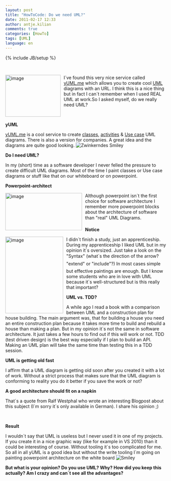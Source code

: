```yaml
---
layout: post
title: "HowToCode: Do we need UML?"
date: 2011-02-17 12:33
author: antje.kilian
comments: true
categories: [HowTo]
tags: [UML]
language: en
---
```

{% include JB/setup %}
<p>&#160;</p>  <p><img style="background-image: none; border-bottom: 0px; border-left: 0px; margin: 0px 10px 0px 0px; padding-left: 0px; padding-right: 0px; border-top: 0px; border-right: 0px; padding-top: 0px" border="0" alt="image" align="left" src="http://code-inside.de/blog/wp-content/uploads/image_thumb122.png" width="173" height="131" />I´ve found this very nice service called <a href="http://yuml.me/">yUML.me</a> which allows you to create cool <a href="http://de.wikipedia.org/wiki/Unified_Modeling_Language">UML</a> diagrams with an URL. I think this is a nice thing but in fact I can´t remember when I used REAL UML at work.So I asked myself, do we really need UML?</p>  <p>&#160;</p>  <!--more-->  <p><b>yUML</b></p>  <p><b></b></p>  <p><a href="http://yuml.me/">yUML.me</a> is a cool service to create <a href="http://yuml.me/diagram/scruffy/class/samples">classes</a>, <a href="http://yuml.me/diagram/scruffy/activity/draw">activities</a> &amp; <a href="http://yuml.me/diagram/scruffy/usecase/draw">Use case</a> UML diagrams. There is also a version for companies. A great idea and the diagrams are quite good looking. <img style="border-bottom-style: none; border-right-style: none; border-top-style: none; border-left-style: none" class="wlEmoticon wlEmoticon-winkingsmile" alt="Zwinkerndes Smiley" src="{{BASE_PATH}}/assets/wp-images-en/wlEmoticon-winkingsmile13.png" /></p>  <p><b>Do I need UML?</b></p>  <p>In my (short) time as a software developer I never felled the pressure to create difficult UML diagrams. Most of the time I paint classes or Use case diagrams or stuff like that on our whiteboard or on powerpoint. </p>  <p><b>Powerpoint-architect </b></p>  <p><b></b></p>  <p><a href="{{BASE_PATH}}/assets/wp-images-en/image126.png"><img style="background-image: none; border-bottom: 0px; border-left: 0px; margin: 0px 10px 0px 0px; padding-left: 0px; padding-right: 0px; display: inline; float: left; border-top: 0px; border-right: 0px; padding-top: 0px" title="image" border="0" alt="image" align="left" src="{{BASE_PATH}}/assets/wp-images-en/image_thumb35.png" width="240" height="117" /></a>Although powerpoint isn´t the first choice for software architecture I remember more powerpoint blocks about the architecture of software than "real" UML Diagrams. </p>  <p><b>Notice</b></p>  <p><b></b></p>  <p><a href="{{BASE_PATH}}/assets/wp-images-en/image127.png"><img style="background-image: none; border-bottom: 0px; border-left: 0px; margin: 0px 10px 0px 0px; padding-left: 0px; padding-right: 0px; display: inline; float: left; border-top: 0px; border-right: 0px; padding-top: 0px" title="image" border="0" alt="image" align="left" src="{{BASE_PATH}}/assets/wp-images-en/image_thumb36.png" width="181" height="240" /></a>I didn´t finish a study, just an apprenticeship. During my apprenticeship I liked UML but in my opinion it´s oversized. Just take a look on the "Syntax" (what´s the direction of the arrow? "extend" or "include"?) In most cases simple but effective paintings are enough. But I know some students who are in love with UML because it´s well-structured but is this really that important?</p>  <p><b></b></p>  <p><b></b></p>  <p><b>UML vs. TDD?</b></p>  <p><b></b></p>  <p>A while ago I read a book with a comparison between UML and a construction plan for house building. The main argument was, that for building a house you need an entire construction plan because it takes more time to build and rebuild a house than making a plan. But in my opinion it´s not the same in software architecture. It just takes a few hours to find out if this will work or not. TDD (test driven design) is the best way especially if I plan to build an API. Making an UML plan will take the same time than testing this in a TDD session.</p>  <p><b>UML is getting old fast </b></p>  <p><b></b></p>  <p>I affirm that a UML diagram is getting old soon after you created it with a lot of work. Without a strict process that makes sure that the UML diagram is conforming to reality you do it better if you save the work or not?</p>  <p><b>A good architecture should fit on a napkin</b></p>  <p><b></b></p>  <p>That´s a quote from Ralf Westphal who wrote an interesting Blogpost about this subject (I´m sorry it´s only available in German). I share his opinion ;)</p>  <p><b>     <br /></b></p>  <p><b></b></p>  <p><b>Result</b></p>  <p>I wouldn´t say that UML is useless but I never used it in one of my projects. If you create it in a nice graphic way (like for example in VS 2010) than it could be interesting of course. Without tooling it´s too complicated for me. So all in all yUML is a good idea but without the write tooling I´m going on painting powerpoint architecture on the white board <img style="border-bottom-style: none; border-right-style: none; border-top-style: none; border-left-style: none" class="wlEmoticon wlEmoticon-smile" alt="Smiley" src="{{BASE_PATH}}/assets/wp-images-en/wlEmoticon-smile3.png" /></p>  <p><strong>But what is your opinion? Do you use UML? Why? How did you keep this actually? Am I crazy and can´t see all the advantages?</strong></p>
